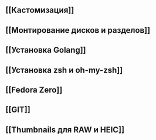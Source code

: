 ## [[Кастомизация]]
## [[Монтирование дисков и разделов]]
## [[Установка Golang]]
## [[Установка zsh и oh-my-zsh]]
## [[Fedora Zero]]
## [[GIT]]
## [[Thumbnails для RAW и HEIC]]


